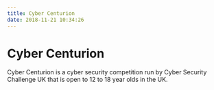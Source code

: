 ```yaml
---
title: Cyber Centurion
date: 2018-11-21 10:34:26
---
```


# Cyber Centurion

Cyber Centurion is a cyber security competition run by Cyber Security Challenge UK that is open to 12 to 18 year olds in the UK.